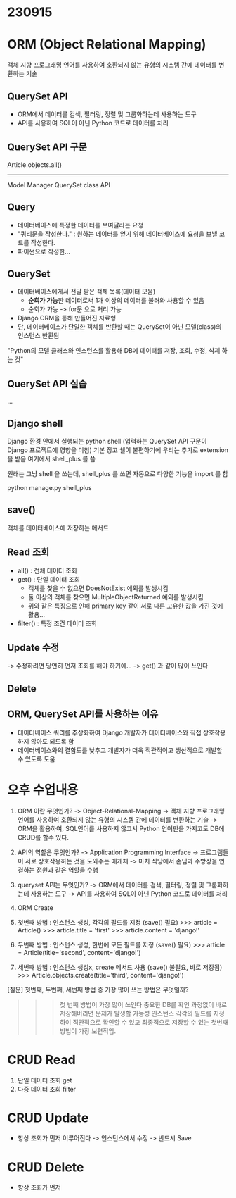 # 230915
# ORM (Object Relational Mapping)
객체 지향 프로그래밍 언어를 사용하여 호환되지 않는 유형의 시스템 간에 데이터를 변환하는 기술

## QuerySet API
- ORM에서 데이터를 검색, 필터링, 정렬 및 그룹화하는데 사용하는 도구
- API를 사용하여 SQL이 아닌 Python 코드로 데이터를 처리

## QuerySet API 구문
Article.objects.all()
------- ------- -----
 Model  Manager QuerySet
 class            API

## Query
- 데이터베이스에 특정한 데이터를 보여달라는 요청
- "쿼리문을 작성한다." : 원하는 데이터를 얻기 위해 데이터베이스에 요청을 보낼 코드를 작성한다.
- 파이썬으로 작성한...

## QuerySet
- 데이터베이스에게서 전달 받은 객체 목록(데이터 모음)
  - **순회가 가능**한 데이터로써 1개 이상의 데이터를 불러와 사용할 수 있음
  - 순회가 가능 -> for문 으로 처리 가능
- Django ORM을 통해 만들어진 자료형
- 단, 데이터베이스가 단일한 객체를 반환할 때는 QuerySet이 아닌 모델(class)의 인스턴스 반환됨


"Python의 모델 클래스와 인스턴스를 활용해 DB에 데이터를 저장, 조회, 수정, 삭제 하는 것"

## QuerySet API 실습
...

## Django shell
Django 환경 안에서 실행되는 python shell
(입력하는 QuerySet API 구문이 Django 프로젝트에 영향을 미침)
기본 장고 쉘이 불편하기에 우리는 추가로 extension을 받음
여기에서 shell_plus 를 씀

원래는 그냥 shell 을 쓰는데, shell_plus 를 쓰면 자동으로 다양한 기능을 import 를 함

python manage.py shell_plus

## save()
객체를 데이터베이스에 저장하는 메서드

## Read 조회
- all() : 전체 데이터 조회
- get() : 단일 데이터 조회
  - 객체를 찾을 수 없으면 DoesNotExist 예외를 발생시킴
  - 둘 이상의 객체를 찾으면 MultipleObjectReturned 예외를 발생시킴
  - 위와 같은 특징으로 인해 primary key 같이 서로 다른 고유한 값을 가진 것에 활용...
- filter() : 특정 조건 데이터 조회

## Update 수정
-> 수정하려면 당연히 먼저 조회를 해야 하기에...
-> get() 과 같이 많이 쓰인다

## Delete


## ORM, QuerySet API를 사용하는 이유
- 데이터베이스 쿼리를 추상화하여 Django 개발자가 데이터베이스와 직접 상호작용하지 않아도 되도록 함
- 데이터베이스와의 결합도를 낮추고 개발자가 더욱 직관적이고 생산적으로 개발할 수 있도록 도움


# 오후 수업내용

1. ORM 이란 무엇인가?
-> Object-Relational-Mapping
-> 객체 지향 프로그래밍 언어를 사용하여 호환되지 않는 유형의 시스템 간에 데이터를 변환하는 기술
-> ORM을 활용하여, SQL언어를 사용하지 않고서 Python 언어만을 가지고도 DB에 CRUD를 할수 있다.


2. API의 역할은 무엇인가?
-> Application Programming Interface
-> 프로그램들이 서로 상호작용하는 것을 도와주는 매개체
-> 마치 식당에서 손님과 주방장을 연결하는 점원과 같은 역할을 수행


3. queryset API는 무엇인가?
-> ORM에서 데이터를 검색, 필터링, 정렬 및 그룹화하는데 사용하는 도구
-> API를 사용하여 SQL이 아닌 Python 코드로 데이터를 처리



4. ORM Create
   
  1. 첫번째 방법 : 인스턴스 생성, 각각의 필드를 지정 (save() 필요)
    >>> article = Article()
    >>> article.title = 'first'
    >>> article.content = 'django!'

  2. 두번째 방법 : 인스턴스 생성, 한번에 모든 필드를 지정  (save() 필요)
    >>> article = Article(title='second', content='django!')

  3. 세번째 방법 : 인스턴스 생성x, create 메서드 사용 (save() 불필요, 바로 저장됨)
    >>> Article.objects.create(title='third', content='django!')


[질문] 첫번째, 두번째, 세번째 방법 중 가장 많이 쓰는 방법은 무엇일까?
>>> 첫 번째 방법이 가장 많이 쓰인다
>>> 중요한 DB를 확인 과정없이 바로 저장해버리면 문제가 발생할 가능성
>>> 인스턴스 각각의 필드를 지정하여 직관적으로 확인할 수 있고 최종적으로 저장할 수 있는 첫번째 방법이 가장 보편적임.


# CRUD Read
1. 단일 데이터 조회 get
2. 다중 데이터 조회 filter

# CRUD Update
- 항상 조회가 먼저 이루어진다 -> 인스턴스에서 수정 -> 반드시 Save

# CRUD Delete
- 항상 조회가 먼저



